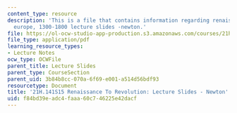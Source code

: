 ```yaml
---
content_type: resource
description: 'This is a file that contains information regarding renaissance To revolution:
  europe, 1300-1800 lecture slides -newton.'
file: https://ol-ocw-studio-app-production.s3.amazonaws.com/courses/21h-141-renaissance-to-revolution-europe-1300-1800-spring-2015/f84bd39eadc4faaa60c746225e42dacf_MIT21H_141S15_Newton.pdf
file_type: application/pdf
learning_resource_types:
- Lecture Notes
ocw_type: OCWFile
parent_title: Lecture Slides
parent_type: CourseSection
parent_uid: 3b84b8cc-070a-6f69-e001-a514d56bdf93
resourcetype: Document
title: '21H.141S15 Renaissance To Revolution: Lecture Slides - Newton'
uid: f84bd39e-adc4-faaa-60c7-46225e42dacf
---
```

